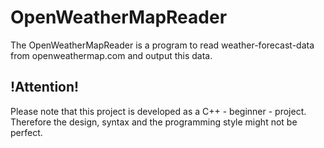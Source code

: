 # OpenWeatherMapReader
The OpenWeatherMapReader is a program to read weather-forecast-data from openweathermap.com and output this data.

## !Attention!
Please note that this project is developed as a C++ - beginner - project.
Therefore the design, syntax and the programming style might not be perfect.
